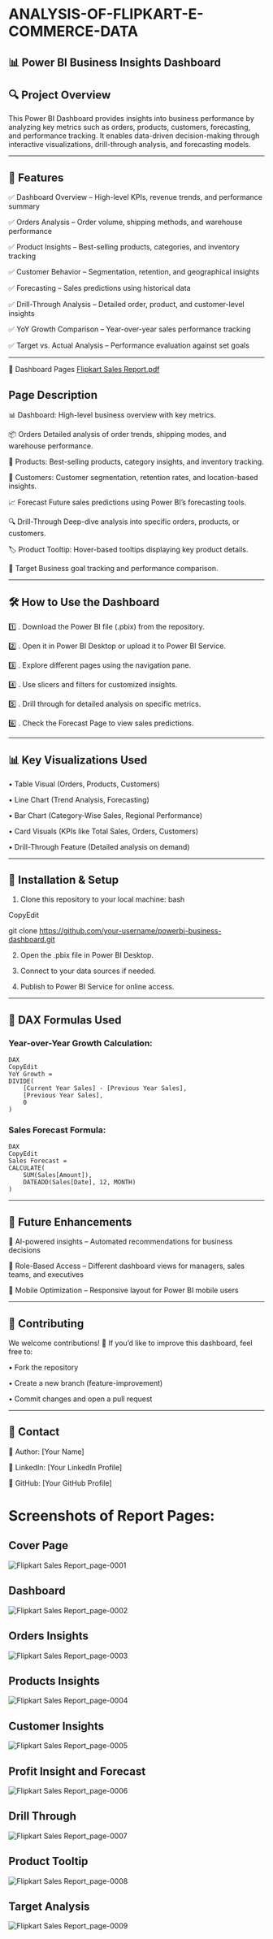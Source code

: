 
# ANALYSIS-OF-FLIPKART-E-COMMERCE-DATA

## 📊 Power BI Business Insights Dashboard

## 🔍 Project Overview

This Power BI Dashboard provides insights into business performance by analyzing key metrics such as orders, products, customers, forecasting, and performance tracking. It enables data-driven decision-making through interactive visualizations, drill-through analysis, and forecasting models.
________________________________________
## 📌 Features

✅ Dashboard Overview – High-level KPIs, revenue trends, and performance summary

✅ Orders Analysis – Order volume, shipping methods, and warehouse performance

✅ Product Insights – Best-selling products, categories, and inventory tracking

✅ Customer Behavior – Segmentation, retention, and geographical insights

✅ Forecasting – Sales predictions using historical data

✅ Drill-Through Analysis – Detailed order, product, and customer-level insights

✅ YoY Growth Comparison – Year-over-year sales performance tracking

✅ Target vs. Actual Analysis – Performance evaluation against set goals
________________________________________
📂 Dashboard Pages
[Flipkart Sales Report.pdf](https://github.com/user-attachments/files/19471899/Flipkart.Sales.Report.pdf)

## Page	Description

📊 Dashboard: High-level business overview with key metrics.

📦 Orders	Detailed analysis of order trends, shipping modes, and warehouse performance.

🛒 Products: Best-selling products, category insights, and inventory tracking.

👥 Customers:	Customer segmentation, retention rates, and location-based insights.

📈 Forecast	Future sales predictions using Power BI’s forecasting tools.

🔍 Drill-Through	Deep-dive analysis into specific orders, products, or customers.

🏷 Product Tooltip: Hover-based tooltips displaying key product details.

🎯 Target	Business goal tracking and performance comparison.
________________________________________
## 🛠️ How to Use the Dashboard

1️⃣ . Download the Power BI file (.pbix) from the repository.

2️⃣ . Open it in Power BI Desktop or upload it to Power BI Service.

3️⃣ . Explore different pages using the navigation pane.

4️⃣ . Use slicers and filters for customized insights.

5️⃣ . Drill through for detailed analysis on specific metrics.

6️⃣ . Check the Forecast Page to view sales predictions.
________________________________________
## 📊 Key Visualizations Used

•	Table Visual (Orders, Products, Customers)

•	Line Chart (Trend Analysis, Forecasting)

•	Bar Chart (Category-Wise Sales, Regional Performance)

•	Card Visuals (KPIs like Total Sales, Orders, Customers)

•	Drill-Through Feature (Detailed analysis on demand)
________________________________________
## 📎 Installation & Setup

1.	Clone this repository to your local machine:
bash

CopyEdit

git clone https://github.com/your-username/powerbi-business-dashboard.git

2.	Open the .pbix file in Power BI Desktop.

3.	Connect to your data sources if needed.

4.	Publish to Power BI Service for online access.
________________________________________
## 📝 DAX Formulas Used

### Year-over-Year Growth Calculation:
```
DAX
CopyEdit
YoY Growth = 
DIVIDE(
    [Current Year Sales] - [Previous Year Sales], 
    [Previous Year Sales], 
    0
)
```
### Sales Forecast Formula:
```
DAX
CopyEdit
Sales Forecast = 
CALCULATE(
    SUM(Sales[Amount]), 
    DATEADD(Sales[Date], 12, MONTH)
)
```
________________________________________
## 🚀 Future Enhancements

🔹 AI-powered insights – Automated recommendations for business decisions

🔹 Role-Based Access – Different dashboard views for managers, sales teams, and executives

🔹 Mobile Optimization – Responsive layout for Power BI mobile users
________________________________________
## 📌 Contributing

We welcome contributions! 🚀 If you’d like to improve this dashboard, feel free to:

•	Fork the repository

•	Create a new branch (feature-improvement)

•	Commit changes and open a pull request
________________________________________
## 📧 Contact

📌 Author: [Your Name]

📌 LinkedIn: [Your LinkedIn Profile]

📌 GitHub: [Your GitHub Profile]

# Screenshots of Report Pages:

## Cover Page
![Flipkart Sales Report_page-0001](https://github.com/user-attachments/assets/ca8c2cb9-8d5d-4a0a-b766-5c8de741dc9b)

## Dashboard
![Flipkart Sales Report_page-0002](https://github.com/user-attachments/assets/ac7f9693-881f-428b-9a26-4b323c68e2d4)

## Orders Insights
![Flipkart Sales Report_page-0003](https://github.com/user-attachments/assets/5ab5df26-4a56-49fa-8b92-5038c419d690)

## Products Insights
![Flipkart Sales Report_page-0004](https://github.com/user-attachments/assets/9ebc069f-4f65-45d3-a2bf-cebf5790aefe)

## Customer Insights
![Flipkart Sales Report_page-0005](https://github.com/user-attachments/assets/783a928c-089c-46c4-959d-be216a3f49e0)

## Profit Insight and Forecast
![Flipkart Sales Report_page-0006](https://github.com/user-attachments/assets/551cdbc8-291d-4e95-93f6-e35d1a3433fd)

## Drill Through
![Flipkart Sales Report_page-0007](https://github.com/user-attachments/assets/1ef198c4-526d-476e-86f7-a9f6caa383cc)

## Product Tooltip
![Flipkart Sales Report_page-0008](https://github.com/user-attachments/assets/7d5a20a3-c3c7-4911-8773-da55383fb53c)

## Target Analysis
![Flipkart Sales Report_page-0009](https://github.com/user-attachments/assets/55302cf2-ab2f-40fb-b2f1-8b2000ebf5a1)












